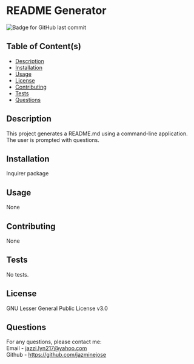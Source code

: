 # README Generator
  ![Badge for GitHub last commit](https://img.shields.io/github/commit-activity/jazminejose/GoodREADME?style=flat&logo=appveyor)

## Table of Content(s)

- [Description](#description)
- [Installation](#installation)
- [Usage](#usage)
- [License](#license)
- [Contributing](#contributing)
- [Tests](#tests)
- [Questions](#questions)

## Description
This project generates a README.md using a command-line application.  The user is prompted with questions.

## Installation
Inquirer package

## Usage
None

## Contributing
None

## Tests
No tests.

## License
GNU Lesser General Public License v3.0

## Questions
For any questions, please contact me:<br>
Email - jazzi.lyn217@yahoo.com<br>
Github - https://github.com/jazminejose<br>


